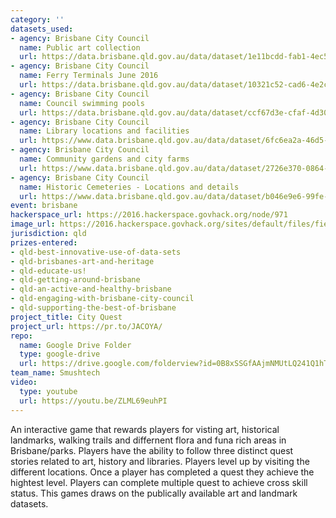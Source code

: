 ```yaml
---
category: ''
datasets_used:
- agency: Brisbane City Council
  name: Public art collection
  url: https://data.brisbane.qld.gov.au/data/dataset/1e11bcdd-fab1-4ec5-b671-396fd1e6dd70/resource/3c972b8e-9340-4b6d-8c7b-2ed988aa3343/download/Brisbanepublic-art-collection.csv
- agency: Brisbane City Council
  name: Ferry Terminals June 2016
  url: https://data.brisbane.qld.gov.au/data/dataset/10321c52-cad6-4e2c-8e79-d11fe6f23b50/resource/bdffec72-f4b5-4107-b7e3-751652af28f2/download/Ferry-Terminals-JUNE-2016.csv
- agency: Brisbane City Council
  name: Council swimming pools
  url: https://data.brisbane.qld.gov.au/data/dataset/ccf67d3e-cfaf-4d30-8b78-a794c783af9f/resource/c09546c8-9526-4358-a1eb-81dbb224cdca/download/Pools-location-and-information.csv
- agency: Brisbane City Council
  name: Library locations and facilities
  url: https://www.data.brisbane.qld.gov.au/data/dataset/6fc6ea2a-46d5-4339-a4b9-0f63ce5cfac4/resource/0f223803-897b-46e3-8fbb-930ad1925673/download/Brisbane-City-Council-Libraries-information.csv
- agency: Brisbane City Council
  name: Community gardens and city farms
  url: https://www.data.brisbane.qld.gov.au/data/dataset/2726e370-0864-40cb-a224-218c1f78c1e8/resource/b71a3b80-1cd9-4242-924e-5d9e2a4a985f/download/Community-gardens.csv
- agency: Brisbane City Council
  name: Historic Cemeteries - Locations and details
  url: https://www.data.brisbane.qld.gov.au/data/dataset/b046e9e6-99fe-4727-a03f-76ed568ff2e7/resource/cd10cc32-20d7-49a8-8f54-0ab3a2a72dfb/download/historic-cemeteries-29jun15.csv
event: brisbane
hackerspace_url: https://2016.hackerspace.govhack.org/node/971
image_url: https://2016.hackerspace.govhack.org/sites/default/files/field/image/Artboard%2014.png
jurisdiction: qld
prizes-entered:
- qld-best-innovative-use-of-data-sets
- qld-brisbanes-art-and-heritage
- qld-educate-us!
- qld-getting-around-brisbane
- qld-an-active-and-healthy-brisbane
- qld-engaging-with-brisbane-city-council
- qld-supporting-the-best-of-brisbane
project_title: City Quest
project_url: https://pr.to/JACOYA/
repo:
  name: Google Drive Folder
  type: google-drive
  url: https://drive.google.com/folderview?id=0B8xSSGfAAjmNMUtLQ241Q1hTWlU&usp=sharing
team_name: Smushtech
video:
  type: youtube
  url: https://youtu.be/ZLML69euhPI
---
```


An interactive game that rewards players for visting art, historical landmarks, walking trails and differnent flora and funa rich areas in Brisbane/parks. Players have the ability to follow three distinct quest stories related to art, history and libraries. Players level up by visiting the different locations. Once a player has completed a quest they achieve the hightest level. Players can complete multiple quest to achieve cross skill status. This games draws on the publically available art and landmark datasets.